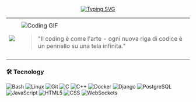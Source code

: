 <div align="center">

[![Typing SVG](https://readme-typing-svg.demolab.com?font=Fira+Code&pause=1000&color=00F702&center=true&width=435&lines=Hi!+I+am+Giovanni+Cavanna)](https://git.io/typing-svg)

</div>

<table>
<tr>
<td>

<img src="https://github-readme-stats.vercel.app/api/top-langs/?username=GiovanniAfro&layout=compact&theme=gotham&hide_border=true" />

</td>
<td style="padding:10px;">

<!-- Qui puoi inserire una GIF o una citazione -->
<img src="URL_ALLA_TUA_GIF" alt="Coding GIF" />
<!-- Oppure -->
<blockquote>
  "Il coding è come l'arte - ogni nuova riga di codice è un pennello su una tela infinita."
</blockquote>

</td>
</tr>
</table>

### 🛠 Tecnology
![Bash](https://img.shields.io/badge/-Bash-5391FE?style=flat-square&logo=gnu-bash&logoColor=white)
![Linux](https://img.shields.io/badge/-Linux-FCC624?style=flat-square&logo=linux&logoColor=black)
![Git](https://img.shields.io/badge/-Git-F05032?style=flat-square&logo=git&logoColor=white)
![C](https://img.shields.io/badge/-C-A8B9CC?style=flat-square&logo=c&logoColor=white)
![C++](https://img.shields.io/badge/-C++-00599C?style=flat-square&logo=cplusplus&logoColor=white)
![Docker](https://img.shields.io/badge/-Docker-2496ED?style=flat-square&logo=docker&logoColor=white)
![Django](https://img.shields.io/badge/-Django-092E20?style=flat-square&logo=django&logoColor=white)
![PostgreSQL](https://img.shields.io/badge/-PostgreSQL-4169E1?style=flat-square&logo=postgresql&logoColor=white)
![JavaScript](https://img.shields.io/badge/-JavaScript-F7DF1E?style=flat-square&logo=javascript&logoColor=black)
![HTML5](https://img.shields.io/badge/-HTML5-E34F26?style=flat-square&logo=html5&logoColor=white)
![CSS](https://img.shields.io/badge/-CSS-1572B6?style=flat-square&logo=css3&logoColor=white)
![WebSockets](https://img.shields.io/badge/-WebSockets-FFFFFF?style=flat-square&logo=websockets&logoColor=black)

